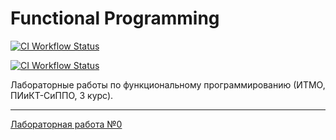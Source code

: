 # Functional Programming

[![CI Workflow Status](https://github.com/Romariok/Functional-Programming/actions/workflows/markdown.yml/badge.svg)](https://github.com/Romariok/Functional-Programming/actions/workflows/markdown.yml)

[![CI Workflow Status](https://github.com/Romariok/Functional-Programming/actions/workflows/elixir.yml/badge.svg)](https://github.com/Romariok/Functional-Programming/actions/workflows/elixir.yml)

Лабораторные работы по функциональному программированию (ИТМО, ПИиКТ-СиППО, 3 курс).   

---

[Лабораторная работа №0](./lab0/README.md)